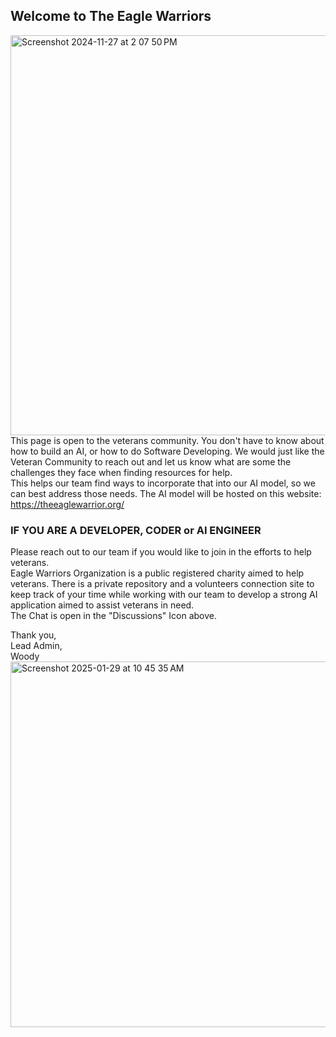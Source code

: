 <h2>Welcome to The Eagle Warriors</h2>

<img width="640" alt="Screenshot 2024-11-27 at 2 07 50 PM" src="https://github.com/user-attachments/assets/1872789b-894b-4f10-8396-5459549f240b" /><br>
This page is open to the veterans community. You don't have to know about how to build an AI, or how to do Software Developing. We would just like the Veteran Community to reach out and let us know what are some the challenges they face when finding resources for help. <br>
This helps our team find ways to incorporate that into our AI model, so we can best address those needs.
The AI model will be hosted on this website:
https://theeaglewarrior.org/<br>
<h3>IF YOU ARE A DEVELOPER, CODER or AI ENGINEER</h3>
Please reach out to our team if you would like to join in the efforts to help veterans. <br>
Eagle Warriors Organization is a public registered charity aimed to help veterans. There is a private repository and a volunteers connection site to keep track of your time while working with our team to develop a strong AI application aimed to assist veterans in need.<br> The Chat is open in the "Discussions" Icon above.<br>

Thank you, <br>
Lead Admin, <br>
Woody<br>
<img width="585" alt="Screenshot 2025-01-29 at 10 45 35 AM" src="https://github.com/user-attachments/assets/f1350a87-cfd9-43f5-a5c3-dc86320fe517" />



